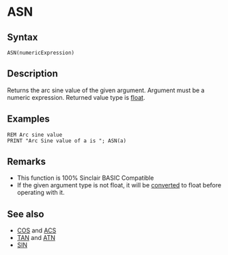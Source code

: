 # ASN


## Syntax

```
ASN(numericExpression)
```

## Description

Returns the arc sine value of the given argument.
Argument must be a numeric expression. Returned value type is [float](types.md#Float).

## Examples

```
REM Arc sine value
PRINT "Arc Sine value of a is "; ASN(a)
```


## Remarks

*  This function is 100% Sinclair BASIC Compatible
*  If the given argument type is not float, it will be [converted](cast.md) to float before operating with it.

## See also

* [COS](cos.md) and [ACS](acs.md)
* [TAN](tan.md) and [ATN](atn.md)
* [SIN](sin.md)
